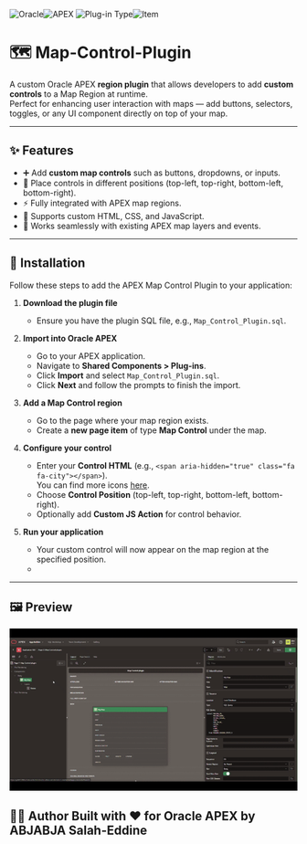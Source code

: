 ![Oracle](https://img.shields.io/badge/ORACLE-grey?style=for-the-badge)![APEX](https://img.shields.io/badge/APEX-brightgreen?style=for-the-badge)
![Plug-in Type](https://img.shields.io/badge/Plug--in_Type-grey?style=for-the-badge)![Item](https://img.shields.io/badge/Item-blue?style=for-the-badge)

# 🗺️ Map-Control-Plugin
A custom Oracle APEX **region plugin** that allows developers to add **custom controls** to a Map Region at runtime.  
Perfect for enhancing user interaction with maps — add buttons, selectors, toggles, or any UI component directly on top of your map.

---

## ✨ Features

- ➕ Add **custom map controls** such as buttons, dropdowns, or inputs.  
- 📍 Place controls in different positions (top-left, top-right, bottom-left, bottom-right).  
- ⚡ Fully integrated with APEX map regions.  
- 🎨 Supports custom HTML, CSS, and JavaScript.  
- 🔌 Works seamlessly with existing APEX map layers and events.  

---

## 🚀 Installation

Follow these steps to add the APEX Map Control Plugin to your application:

1. **Download the plugin file**
   - Ensure you have the plugin SQL file, e.g., `Map_Control_Plugin.sql`.

2. **Import into Oracle APEX**
   - Go to your APEX application.
   - Navigate to **Shared Components > Plug-ins**.
   - Click **Import** and select `Map_Control_Plugin.sql`.
   - Click **Next** and follow the prompts to finish the import.

3. **Add a Map Control region**
   - Go to the page where your map region exists.
   - Create a **new page item** of type **Map Control** under the map.

4. **Configure your control**
   - Enter your **Control HTML** (e.g., `<span aria-hidden="true" class="fa fa-city"></span>`).  
     You can find more icons [here](https://oracleapex.com/ords/r/apex_pm/ut/icons).
   - Choose **Control Position** (top-left, top-right, bottom-left, bottom-right).
   - Optionally add **Custom JS Action** for control behavior.

5. **Run your application**
   - Your custom control will now appear on the map region at the specified position.
   - 
---

## 🖼️ Preview
![How it looks](./how_it_looks.gif)


## 🧑‍💻 Author Built with ❤️ for Oracle APEX by **ABJABJA Salah-Eddine**
